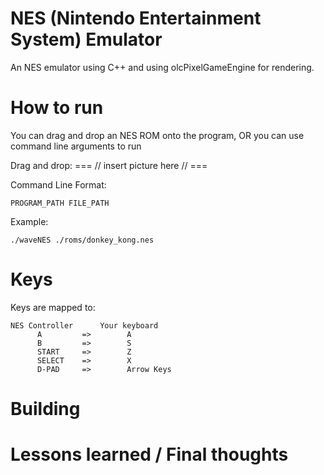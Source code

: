# NES (Nintendo Entertainment System) Emulator

An NES emulator using C++ and using olcPixelGameEngine for rendering.

# How to run

You can drag and drop an NES ROM onto the program, OR you can use command line arguments to run

Drag and drop:
=== // insert picture here // ===

Command Line Format:

    PROGRAM_PATH FILE_PATH
    
Example:

    ./waveNES ./roms/donkey_kong.nes

    
# Keys

Keys are mapped to:

    NES Controller      Your keyboard
          A         =>        A
          B         =>        S
          START     =>        Z
          SELECT    =>        X
          D-PAD     =>        Arrow Keys

# Building

# Lessons learned / Final thoughts
